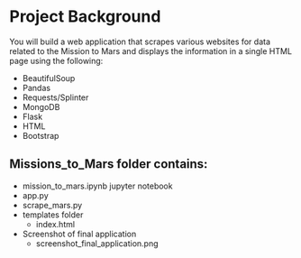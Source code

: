 # Project Background

You will build a web application that scrapes various websites for data related to the Mission to Mars and displays the information in a single HTML page using the following:

* BeautifulSoup
* Pandas
* Requests/Splinter
* MongoDB
* Flask
* HTML
* Bootstrap

## Missions_to_Mars folder contains:

* mission_to_mars.ipynb jupyter notebook
* app.py
* scrape_mars.py
* templates folder
  * index.html
* Screenshot of final application
  * screenshot_final_application.png
